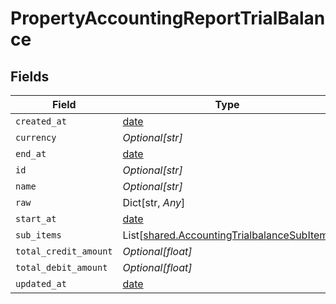 # PropertyAccountingReportTrialBalance


## Fields

| Field                                                                                              | Type                                                                                               | Required                                                                                           | Description                                                                                        |
| -------------------------------------------------------------------------------------------------- | -------------------------------------------------------------------------------------------------- | -------------------------------------------------------------------------------------------------- | -------------------------------------------------------------------------------------------------- |
| `created_at`                                                                                       | [date](https://docs.python.org/3/library/datetime.html#date-objects)                               | :heavy_minus_sign:                                                                                 | N/A                                                                                                |
| `currency`                                                                                         | *Optional[str]*                                                                                    | :heavy_minus_sign:                                                                                 | N/A                                                                                                |
| `end_at`                                                                                           | [date](https://docs.python.org/3/library/datetime.html#date-objects)                               | :heavy_minus_sign:                                                                                 | N/A                                                                                                |
| `id`                                                                                               | *Optional[str]*                                                                                    | :heavy_minus_sign:                                                                                 | N/A                                                                                                |
| `name`                                                                                             | *Optional[str]*                                                                                    | :heavy_minus_sign:                                                                                 | N/A                                                                                                |
| `raw`                                                                                              | Dict[str, *Any*]                                                                                   | :heavy_minus_sign:                                                                                 | N/A                                                                                                |
| `start_at`                                                                                         | [date](https://docs.python.org/3/library/datetime.html#date-objects)                               | :heavy_minus_sign:                                                                                 | N/A                                                                                                |
| `sub_items`                                                                                        | List[[shared.AccountingTrialbalanceSubItem](../../models/shared/accountingtrialbalancesubitem.md)] | :heavy_minus_sign:                                                                                 | N/A                                                                                                |
| `total_credit_amount`                                                                              | *Optional[float]*                                                                                  | :heavy_minus_sign:                                                                                 | N/A                                                                                                |
| `total_debit_amount`                                                                               | *Optional[float]*                                                                                  | :heavy_minus_sign:                                                                                 | N/A                                                                                                |
| `updated_at`                                                                                       | [date](https://docs.python.org/3/library/datetime.html#date-objects)                               | :heavy_minus_sign:                                                                                 | N/A                                                                                                |